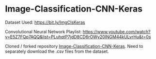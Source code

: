 # Image-Classification-CNN-Keras

Dataset Used: https://bit.ly/ImgClsKeras

Convolutional Neural Network Playlist: https://www.youtube.com/watch?v=E5Z7FQp7AQQ&list=PLuhqtP7jdD8CD6rOWy20INGM44kULvrHu&t=0s

Cloned / forked repository [Image-Classification-CNN-Keras](https://github.com/Coding-Lane/Image-Classification-CNN-Keras).  Need to separately download the .csv files from the dataset.
